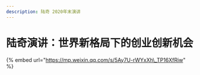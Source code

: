 ```yaml
---
description: 陆奇 2020年末演讲
---
```


# 陆奇演讲：世界新格局下的创业创新机会

{% embed url="https://mp.weixin.qq.com/s/5Ay7U-rWYxXh\_TP16XfRiw" %}



